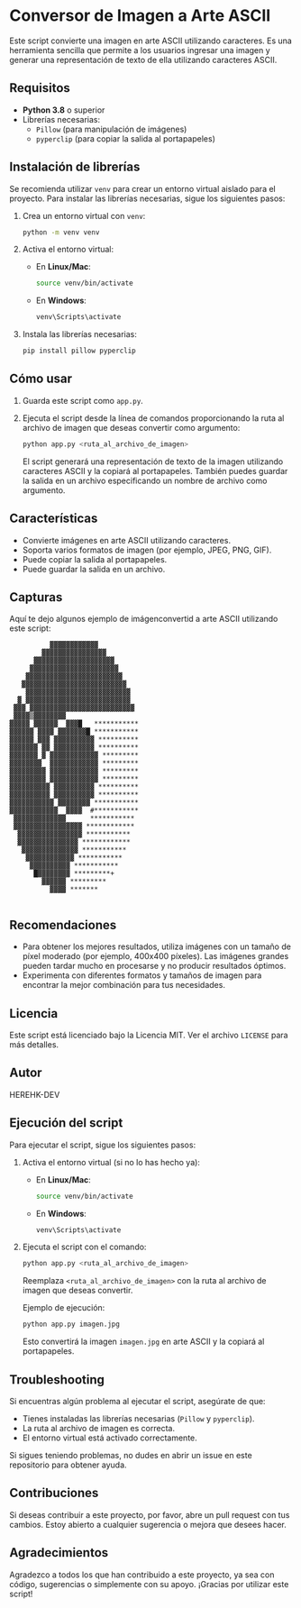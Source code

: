 
# Conversor de Imagen a Arte ASCII

Este script convierte una imagen en arte ASCII utilizando caracteres. Es una herramienta sencilla que permite a los usuarios ingresar una imagen y generar una representación de texto de ella utilizando caracteres ASCII.

## Requisitos

- **Python 3.8** o superior
- Librerías necesarias:
  - `Pillow` (para manipulación de imágenes)
  - `pyperclip` (para copiar la salida al portapapeles)

## Instalación de librerías

Se recomienda utilizar `venv` para crear un entorno virtual aislado para el proyecto. Para instalar las librerías necesarias, sigue los siguientes pasos:

1. Crea un entorno virtual con `venv`:
    ```bash
    python -m venv venv
    ```

2. Activa el entorno virtual:
    - En **Linux/Mac**:
        ```bash
        source venv/bin/activate
        ```
    - En **Windows**:
        ```bash
        venv\Scripts\activate
        ```

3. Instala las librerías necesarias:
    ```bash
    pip install pillow pyperclip
    ```

## Cómo usar

1. Guarda este script como `app.py`.
2. Ejecuta el script desde la línea de comandos proporcionando la ruta al archivo de imagen que deseas convertir como argumento:
    ```bash
    python app.py <ruta_al_archivo_de_imagen>
    ```

   El script generará una representación de texto de la imagen utilizando caracteres ASCII y la copiará al portapapeles. También puedes guardar la salida en un archivo especificando un nombre de archivo como argumento.

## Características

- Convierte imágenes en arte ASCII utilizando caracteres.
- Soporta varios formatos de imagen (por ejemplo, JPEG, PNG, GIF).
- Puede copiar la salida al portapapeles.
- Puede guardar la salida en un archivo.

## Capturas

Aquí te dejo algunos ejemplo de imágenconvertid a arte ASCII utilizando este script:
```
          ▓▓▓▓▓▓▓▓▓▓▓▓          
        ▓▓▓▓▓▓▓▓▓▓▓▓▓▓▓▓        
      ▓▓▓▓▓▓▓▓▓▓▓▓▓▓▓▓▓▓▓▓      
     ▓▓▓▓▓▓▓▓▓▓▓▓▓▓▓▓▓▓▓▓▓▓     
    ▓▓▓▓▓▓▓▓▓▓▓▓▓▓▓▓▓▓▓▓▓▓▓▓    
   ▓▓▓▓▓▓▓▓▓▓▓▓▓▓▓▓▓▓▓▓▓▓▓▓▓▓   
    ▓▓▓▓▓▓▓▓▓▓▓▓▓▓▓▓▓▓▓▓▓▓▓▓▓▓  
  ▓ ▓▓▓▓▓▓▓▓▓▓▓▓▓▓▓▓▓▓▓▓▓▓▓▓▓▓  
 ▓▓▓ ▓▓▓▓▓▓▓▓▓▓▓▓▓▓▓▓▓▓▓▓▓▓▓▓▓▓ 
 ▓▓▓▓▒▓▓▓▓▓▓▓▓                  
▓▓▓▓▓ ▓▓▓▓▓▓  ▓▓▓█   ***********
▓▓▓▓▓▓ ▓▓▓▓ ▓▓▓▓▓▓▓█ ***********
▓▓▓▓▓▓ ▓▓▓ ▓▓▓▓▓▓▓▓▓▓ **********
▓▓▓▓▓▓▓ ▓▓ ▓▓▓▓▓▓▓▓▓▓ **********
▓▓▓▓▓▓▓ ▓ ▓▓▓▓▓▓▓▓▓▓▓▓ *********
▓▓▓▓▓▓▓▓  ▓▓▓▓▓▓▓▓▓▓▓▓ *********
▓▓▓▓▓▓▓▓▓ ▓▓▓▓▓▓▓▓▓▓▓▓ *********
▓▓▓▓▓▓▓▓▓ ▓▓▓▓▓▓▓▓▓▓▓▓ *********
▓▓▓▓▓▓▓▓▓▓ ▓▓▓▓▓▓▓▓▓▓ **********
▓▓▓▓▓▓▓▓▓▓ ▓▓▓▓▓▓▓▓▓▓ **********
▓▓▓▓▓▓▓▓▓▓▓ ▓▓▓▓▓▓▓▓ ***********
▓▓▓▓▓▓▓▓▓▓▓▓  ▓▓▓▓  #***********
 ▓▓▓▓▓▓▓▓▓▓▓▓▓      *********** 
 ▓▓▓▓▓▓▓▓▓▓▓▓▓▓▓▓▓ ************ 
  ▓▓▓▓▓▓▓▓▓▓▓▓▓▓▓▓ ***********  
  ▓▓▓▓▓▓▓▓▓▓▓▓▓▓▓ ************  
   ▓▓▓▓▓▓▓▓▓▓▓▓▓▓ ***********   
    ▓▓▓▓▓▓▓▓▓▓▓▓ ***********    
     ▓▓▓▓▓▓▓▓▓▓ ***********     
      █▓▓▓▓▓▓▓▓ *********+      
        ▓▓▓▓▓▓ *********        
          ▓▓▓▓ *******          


```
## Recomendaciones

- Para obtener los mejores resultados, utiliza imágenes con un tamaño de píxel moderado (por ejemplo, 400x400 píxeles). Las imágenes grandes pueden tardar mucho en procesarse y no producir resultados óptimos.
- Experimenta con diferentes formatos y tamaños de imagen para encontrar la mejor combinación para tus necesidades.

## Licencia

Este script está licenciado bajo la Licencia MIT. Ver el archivo `LICENSE` para más detalles.

## Autor

HEREHK-DEV 

## Ejecución del script

Para ejecutar el script, sigue los siguientes pasos:

1. Activa el entorno virtual (si no lo has hecho ya):
    - En **Linux/Mac**:
        ```bash
        source venv/bin/activate
        ```
    - En **Windows**:
        ```bash
        venv\Scripts\activate
        ```

2. Ejecuta el script con el comando:
    ```bash
    python app.py <ruta_al_archivo_de_imagen>
    ```

   Reemplaza `<ruta_al_archivo_de_imagen>` con la ruta al archivo de imagen que deseas convertir.

   Ejemplo de ejecución:
    ```bash
    python app.py imagen.jpg
    ```

   Esto convertirá la imagen `imagen.jpg` en arte ASCII y la copiará al portapapeles.

## Troubleshooting

Si encuentras algún problema al ejecutar el script, asegúrate de que:

- Tienes instaladas las librerías necesarias (`Pillow` y `pyperclip`).
- La ruta al archivo de imagen es correcta.
- El entorno virtual está activado correctamente.

Si sigues teniendo problemas, no dudes en abrir un issue en este repositorio para obtener ayuda.

## Contribuciones

Si deseas contribuir a este proyecto, por favor, abre un pull request con tus cambios. Estoy abierto a cualquier sugerencia o mejora que desees hacer.

## Agradecimientos

Agradezco a todos los que han contribuido a este proyecto, ya sea con código, sugerencias o simplemente con su apoyo. ¡Gracias por utilizar este script!
